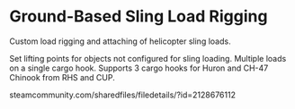 # Ground-Based Sling Load Rigging

Custom load rigging and attaching of helicopter sling loads.

Set lifting points for objects not configured for sling loading.
Multiple loads on a single cargo hook.
Supports 3 cargo hooks for Huron and CH-47 Chinook from RHS and CUP.

steamcommunity.com/sharedfiles/filedetails/?id=2128676112
